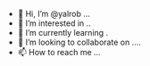 - 👋 Hi, I’m @yalrob ...
- 👀 I’m interested in ..
- 🌱 I’m currently learning .
- 💞️ I’m looking to collaborate on ....
- 📫 How to reach me ...

<!---
yalrob/yalrob is a ✨ special ✨ repository because its `README.md` (this file) appears on your GitHub profile.
You can click the Preview link to take a look at your changes.
--->
